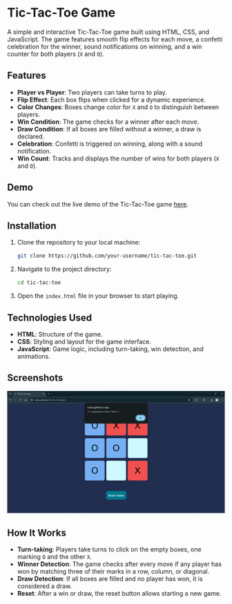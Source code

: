 # Tic-Tac-Toe Game

A simple and interactive Tic-Tac-Toe game built using HTML, CSS, and JavaScript. The game features smooth flip effects for each move, a confetti celebration for the winner, sound notifications on winning, and a win counter for both players (`X` and `O`).

## Features

- **Player vs Player**: Two players can take turns to play.
- **Flip Effect**: Each box flips when clicked for a dynamic experience.
- **Color Changes**: Boxes change color for `X` and `O` to distinguish between players.
- **Win Condition**: The game checks for a winner after each move.
- **Draw Condition**: If all boxes are filled without a winner, a draw is declared.
- **Celebration**: Confetti is triggered on winning, along with a sound notification.
- **Win Count**: Tracks and displays the number of wins for both players (`X` and `O`).

## Demo

You can check out the live demo of the Tic-Tac-Toe game [here](https://rushuz.github.io/Tic-Tac-Toe-game/).

## Installation

1. Clone the repository to your local machine:
    ```bash
    git clone https://github.com/your-username/tic-tac-toe.git
    ```
2. Navigate to the project directory:
    ```bash
    cd tic-tac-toe
    ```
3. Open the `index.html` file in your browser to start playing.

## Technologies Used

- **HTML**: Structure of the game.
- **CSS**: Styling and layout for the game interface.
- **JavaScript**: Game logic, including turn-taking, win detection, and animations.

## Screenshots

![Tic-Tac-Toe Game](Tic-Tac-Toe.png)

## How It Works

- **Turn-taking**: Players take turns to click on the empty boxes, one marking `O` and the other `X`.
- **Winner Detection**: The game checks after every move if any player has won by matching three of their marks in a row, column, or diagonal.
- **Draw Detection**: If all boxes are filled and no player has won, it is considered a draw.
- **Reset**: After a win or draw, the reset button allows starting a new game.



